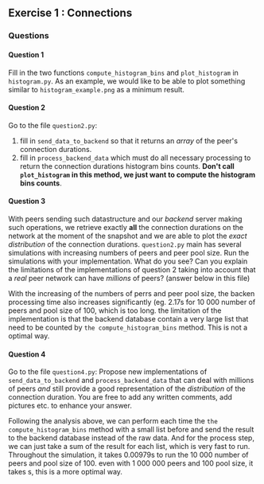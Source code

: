 
## Exercise 1 : Connections


### Questions

#### Question 1

Fill in the two functions `compute_histogram_bins` and `plot_histogram` in `histogram.py`. As an example, we would like to be able to plot something similar to `histogram_example.png` as a minimum result.

#### Question 2

Go to the file `question2.py`:
1. fill in `send_data_to_backend` so that it returns an _array_ of the peer's connection durations.
2. fill in `process_backend_data` which must do all necessary processing to return the connection durations histogram bins counts. **Don't call `plot_histogram` in this method, we just want to compute the histogram bins counts**.

#### Question 3

With peers sending such datastructure and our _backend_ server making such operations, we retrieve exactly **all** the connection durations on the network at the moment of the snapshot and we are able to plot the _exact distribution_ of the connection durations.
`question2.py` main has several simulations with increasing numbers of peers and peer pool size. Run the simulations with your implementation. What do you see? Can you explain the limitations of the implementations of question 2 taking into account that a _real_ peer network can have _millions_ of peers? (answer below in this file)
>> 
With the increasing of the numbers of perrs and peer pool size, the backen processing time also increases significantly (eg. 2.17s for 10 000 number of peers and pool size of 100, which is too long. the limitation of the implementation is that the backend database contain a very large list that need to be counted by `the compute_histogram_bins` method. This is not a optimal way.

#### Question 4

Go to the file `question4.py`: 
Propose new implementations of `send_data_to_backend` and `process_backend_data` that can deal with millions of peers _and_ still provide a good representation of the _distribution_ of the connection duration. You are free to add any written comments, add pictures etc. to enhance your answer.
>>
Following the analysis above, we can perform each time the `the compute_histogram_bins` method with a small list before and send the result to the backend database instead of the raw data. And for the process step, we can just take a sum of the result for each list, which is very fast to run. Throughout the simulation, it takes 0.00979s to run the 10 000 number of peers and pool size of 100. even with 1 000 000 peers and 100 pool size, it takes s, this is a more optimal way.


